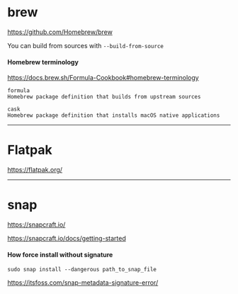 # brew
https://github.com/Homebrew/brew

You can build from sources with `--build-from-source`

#### Homebrew terminology

https://docs.brew.sh/Formula-Cookbook#homebrew-terminology


```
formula
Homebrew package definition that builds from upstream sources

cask
Homebrew package definition that installs macOS native applications
```


---

# Flatpak
https://flatpak.org/

---
# snap
https://snapcraft.io/

https://snapcraft.io/docs/getting-started


#### How force install without signature

```sudo snap install --dangerous path_to_snap_file```

https://itsfoss.com/snap-metadata-signature-error/
